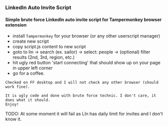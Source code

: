 ### LinkedIn Auto Invite Script
#### Simple brute force LinkedIn auto invite script for Tampermonkey browser extension

* install `Tampermonkey` for your browser (or any other userscript manager) 
* create new script
* copy script.js content to new script
* goto to lin -> search (ex. sailor) -> select: people -> (optional) filter results (2nd, 3rd, region, etc.)
* hit ugly red button 'start connecting' that should show up on your page in upper left corner
* go for a coffee. 
```
Checked on FF desktop and I will not check any other browser (should work fine).

It is ugly code and done with brute force technic. I don't care, it does what it should. 
Enjoy! 
``` 

TODO: At some moment it will fail as LIn has daily limit for invites and I don't know it.  
